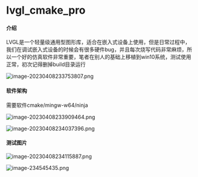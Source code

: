 # lvgl_cmake_pro

#### 介绍
LVGL是一个轻量级通用型图形库，适合在嵌入式设备上使用，但是日常过程中，我们在调试嵌入式设备的时候会有很多硬件bug，并且每次烧写代码非常麻烦，所以一个好的仿真软件非常重要，笔者在别人的基础上移植到win10系统，测试使用正常，初次记得删掉build目录运行

![image-20230408233753807.png](https://z4a.net/image/VOxINp)
#### 软件架构
需要软件cmake/mingw-w64/ninja


![image-20230408233909464.png](https://z4a.net/image/VOxhKr)


![image-20230408234037396.png](https://z4a.net/image/VOxPui)



#### 测试图片




![image-20230408234115887.png](https://z4a.net/image/VOx0yJ)

![image-234545435.png](https://z4a.net/image/VOxXJA)
